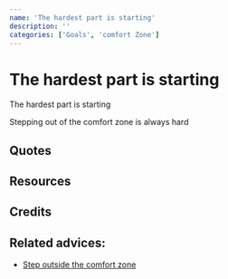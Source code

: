```yaml
---
name: 'The hardest part is starting'
description: ''
categories: ['Goals', 'comfort Zone']
---
```

# The hardest part is starting

The hardest part is starting

Stepping out of the comfort zone is always hard

## Quotes

## Resources

## Credits

## Related advices:

- [Step outside the comfort zone](../)
